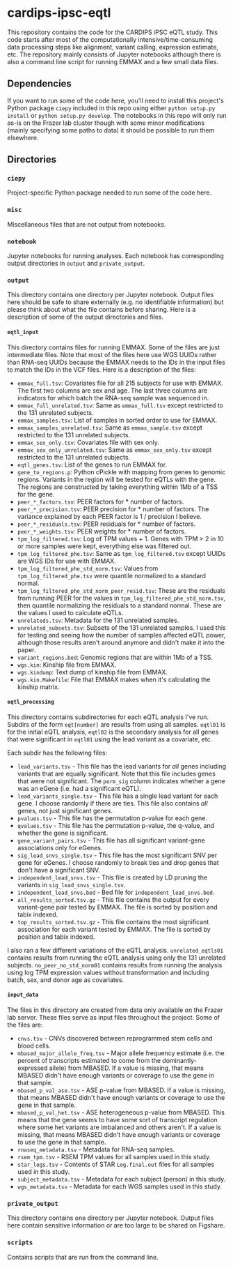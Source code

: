 # cardips-ipsc-eqtl

This repository contains the code for the CARDIPS iPSC eQTL study. This code
starts after most of the computationally intensive/time-consuming data
processing steps like alignment, variant calling, expression estimate, etc. The
repository mainly consists of Jupyter notebooks although there is also a
command line script for running EMMAX and a few small data files.

## Dependencies

If you want to run some of the code here, you'll need to install this project's
Python package `ciepy` included in this repo using either `python setup.py
install` or `python setup.py develop`. The notebooks in this repo will only run
as-is on the Frazer lab cluster though with some minor modifications (mainly
specifying some paths to data) it should be possible to run them elsewhere.

## Directories

### `ciepy`

Project-specific Python package needed to run some of the code here.

### `misc`

Miscellaneous files that are not output from notebooks.

### `notebook`

Jupyter notebooks for running analyses. Each notebook has corresponding
output directories in `output` and `private_output`.

### `output`

This directory contains one directory per Jupyter notebook. Output files here should be safe to share externally (e.g. no identifiable information) but please think about what the file contains before sharing. Here is a description of some of the output
directories and files.

#### `eqtl_input`

This directory contains files for running EMMAX. Some of the files are just
intermediate files. Note that most of the files here use WGS UUIDs rather than
RNA-seq UUIDs because the EMMAX needs to the IDs in the input files to match
the IDs in the VCF files. Here is a description of the files:

* `emmax_full.tsv`: Covariates file for all 215 subjects for use with EMMAX.
  The first two columns are sex and age. The last three columns are indicators
for which batch the RNA-seq sample was sequenced in.
* `emmax_full_unrelated.tsv`: Same as `emmax_full.tsv` except restricted to the
  131 unrelated subjects.
* `emmax_samples.tsv`: List of samples in sorted order to use for EMMAX.
* `emmax_samples_unrelated.tsv`: Same as `emmax_sample.tsv` except restricted
  to the 131 unrelated subjects.
* `emmax_sex_only.tsv`: Covariates file with sex only.
* `emmax_sex_only_unrelated.tsv`: Same as `emmax_sex_only.tsv` except
  restricted to the 131 unrelated subjects.
* `eqtl_genes.tsv`: List of the genes to run EMMAX for.
* `gene_to_regions.p`: Python cPickle with mapping from genes to genomic
  regions. Variants in the region will be tested for eQTLs with the gene. The
regions are constructed by taking everything within 1Mb of a TSS for the gene.
* `peer_*_factors.tsv`: PEER factors for * number of factors.
* `peer_*_precision.tsv`: PEER precision for * number of factors. The variance
  explained by each PEER factor is 1 / precision I believe.
* `peer_*_residuals.tsv`: PEER residuals for * number of factors.
* `peer_*_weights.tsv`: PEER weights for * number of factors.
* `tpm_log_filtered.tsv`: Log of TPM values + 1. Genes with TPM > 2 in 10 or
  more samples were kept, everything else was filtered out.
* `tpm_log_filtered_phe.tsv`: Same as `tpm_log_filtered.tsv` except UUIDs are
  WGS IDs for use with EMMAX.
* `tpm_log_filtered_phe_std_norm.tsv`: Values from `tpm_log_filtered_phe.tsv`
  were quantile normalized to a standard normal.
* `tpm_log_filtered_phe_std_norm_peer_resid.tsv`: These are the residuals from
  running PEER for the values in `tpm_log_filtered_phe_std_norm.tsv`, then
quantile normalizing the residuals to a standard normal. These are the values I
used to calculate eQTLs.
* `unrelateds.tsv`: Metadata for the 131 unrelated samples.
* `unrelated_subsets.tsv`: Subsets of the 131 unrelated samples. I used this
  for testing and seeing how the number of samples affected eQTL power,
although those results aren't around anymore and didn't make it into the paper.
* `variant_regions.bed`: Genomic regions that are within 1Mb of a TSS.
* `wgs.kin`: Kinship file from EMMAX.
* `wgs.kindump`: Text dump of kinship file from EMMAX.
* `wgs.kin.Makefile`: File that EMMAX makes when it's calculating the kinship
  matrix.

#### `eqtl_processing`

This directory contains subdirectories for each eQTL analysis I've run. Subdirs
of the form `eqt[number]` are results from using all samples. `eqtl01` is for
the initial eQTL analysis, `eqtl02` is the secondary analysis for all genes
that were significant in `eqtl01` using the lead variant as a covariate, etc.

Each subdir has the following files:

* `lead_variants.tsv` - This file has the lead variants for *all* genes
  including variants that are equally significant. Note that this file includes
  genes that were not significant. The `perm_sig` column indicates whether a
  gene was an eGene (i.e. had a significant eQTL).
* `lead_variants_single.tsv` - This file has a single lead variant for each
  gene. I choose randomly if there are ties. This file also contains *all*
  genes, not just significant genes.
* `pvalues.tsv` - This file has the permutation p-value for each gene.
* `qvalues.tsv` - This file has the permutation p-value, the q-value, and
  whether the gene is significant.
* `gene_variant_pairs.tsv` - This file has all significant variant-gene
  associations only for eGenes.
* `sig_lead_snvs_single.tsv` - This file has the most significant SNV per gene
  for eGenes. I choose randomly to break ties and drop genes that don't have a
  significant SNV.
* `independent_lead_snvs.tsv` - This file is created by LD pruning the variants
  in `sig_lead_snvs_single.tsv`.
* `independent_lead_snvs.bed` - Bed file for `independent_lead_snvs.bed`.
* `all_results_sorted.tsv.gz` - This file contains the output for every
  variant-gene pair tested by EMMAX. The file is sorted by position and tabix
  indexed.
* `top_results_sorted.tsv.gz` - This file contains the most significant
  association for each variant tested by EMMAX. The file is sorted by position
  and tabix indexed.

I also ran a few different variations of the eQTL analysis. `unrelated_eqtls01`
contains results from running the eQTL analysis using only the 131 unrelated
subjects. `no_peer_no_std_norm01` contains results from running the analysis
using log TPM expression values without transformation and including batch,
sex, and donor age as covariates.

#### `input_data`

The files in this directory are created from data only available on the Frazer
lab server. These files serve as input files throughout the project. Some of
the files are:

* `cnvs.tsv` - CNVs discovered between reprogrammed stem cells and blood cells.
* `mbased_major_allele_freq.tsv` - Major allele frequency estimate (i.e. the
percent of transcripts estimated to come from the dominantly-expressed allele)
from MBASED. If a value is missing, that means MBASED didn't have enough
variants or coverage to use the gene in that sample.
* `mbased_p_val_ase.tsv` - ASE p-value from MBASED. If a value is missing, that
means MBASED didn't have enough variants or coverage to use the gene in that
sample.
* `mbased_p_val_het.tsv` - ASE heterogeneous p-value from MBASED. This means
that the gene seems to have some sort of transcript regulation where some het
variants are imbalanced and others aren't. If a value is missing, that means
MBASED didn't have enough variants or coverage to use the gene in that sample.
* `rnaseq_metadata.tsv` - Metadata for RNA-seq samples.
* `rsem_tpm.tsv` - RSEM TPM values for all samples used in this study.
* `star_logs.tsv` - Contents of STAR `Log.final.out` files for all samples used
in this study.
* `subject_metadata.tsv` - Metadata for each subject (person) in this study.
* `wgs_metadata.tsv` - Metadata for each WGS samples used in this study.

### `private_output`

This directory contains one directory per Jupyter notebook. Output files here
contain sensitive information or are too large to be shared on Figshare.

### `scripts`

Contains scripts that are run from the command line.
